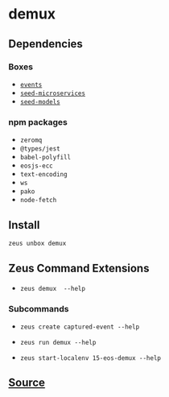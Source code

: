 
demux 
====================




## Dependencies
### Boxes
* [`events`](events.md)
* [`seed-microservices`](seed-microservices.md)
* [`seed-models`](seed-models.md)
### npm packages
* `zeromq`
* `@types/jest`
* `babel-polyfill`
* `eosjs-ecc`
* `text-encoding`
* `ws`
* `pako`
* `node-fetch`


## Install
```bash
zeus unbox demux
```


## Zeus Command Extensions
* ```zeus demux  --help```

### Subcommands
* ```zeus create captured-event --help```

* ```zeus run demux --help```

* ```zeus start-localenv 15-eos-demux --help```


## [Source](https://github.com/liquidapps-io/zeus-sdk/tree/master/boxes/groups/undefined/demux)
